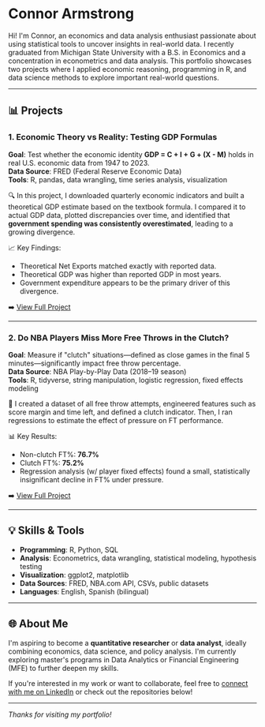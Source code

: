 # Connor Armstrong

Hi! I'm Connor, an economics and data analysis enthusiast passionate about using statistical tools to uncover insights in real-world data. I recently graduated from Michigan State University with a B.S. in Economics and a concentration in econometrics and data analysis. This portfolio showcases two projects where I applied economic reasoning, programming in R, and data science methods to explore important real-world questions.

---

## 📊 Projects

### 1. **Economic Theory vs Reality: Testing GDP Formulas**
**Goal**: Test whether the economic identity **GDP = C + I + G + (X - M)** holds in real U.S. economic data from 1947 to 2023.  
**Data Source**: FRED (Federal Reserve Economic Data)  
**Tools**: R, pandas, data wrangling, time series analysis, visualization

🔍 In this project, I downloaded quarterly economic indicators and built a theoretical GDP estimate based on the textbook formula. I compared it to actual GDP data, plotted discrepancies over time, and identified that **government spending was consistently overestimated**, leading to a growing divergence.

📈 Key Findings:
- Theoretical Net Exports matched exactly with reported data.
- Theoretical GDP was higher than reported GDP in most years.
- Government expenditure appears to be the primary driver of this divergence.

➡️ [View Full Project](https://github.com/connorarmstrong123/portfolio/tree/main/economy-theory-project)

---

### 2. **Do NBA Players Miss More Free Throws in the Clutch?**
**Goal**: Measure if "clutch" situations—defined as close games in the final 5 minutes—significantly impact free throw percentage.  
**Data Source**: NBA Play-by-Play Data (2018–19 season)  
**Tools**: R, tidyverse, string manipulation, logistic regression, fixed effects modeling

🏀 I created a dataset of all free throw attempts, engineered features such as score margin and time left, and defined a clutch indicator. Then, I ran regressions to estimate the effect of pressure on FT performance.

📊 Key Results:
- Non-clutch FT%: **76.7%**
- Clutch FT%: **75.2%**
- Regression analysis (w/ player fixed effects) found a small, statistically insignificant decline in FT% under pressure.

➡️ [View Full Project](https://github.com/connorarmstrong123/portfolio/tree/main/nba-clutch-ft-project)

---

## 💡 Skills & Tools

- **Programming**: R, Python, SQL  
- **Analysis**: Econometrics, data wrangling, statistical modeling, hypothesis testing  
- **Visualization**: ggplot2, matplotlib  
- **Data Sources**: FRED, NBA.com API, CSVs, public datasets  
- **Languages**: English, Spanish (bilingual)

---

## 🌐 About Me

I'm aspiring to become a **quantitative researcher** or **data analyst**, ideally combining economics, data science, and policy analysis. I'm currently exploring master's programs in Data Analytics or Financial Engineering (MFE) to further deepen my skills.

If you're interested in my work or want to collaborate, feel free to [connect with me on LinkedIn](#) or check out the repositories below!

---

_Thanks for visiting my portfolio!_
